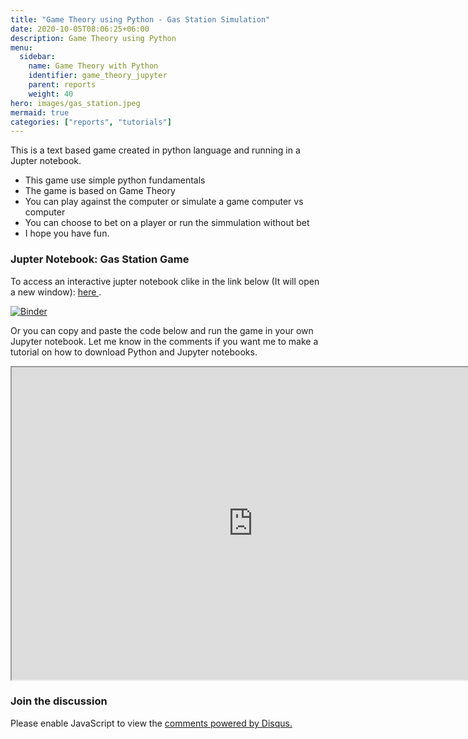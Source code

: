 ```yaml
---
title: "Game Theory using Python - Gas Station Simulation"
date: 2020-10-05T08:06:25+06:00
description: Game Theory using Python
menu:
  sidebar:
    name: Game Theory with Python
    identifier: game_theory_jupyter
    parent: reports
    weight: 40
hero: images/gas_station.jpeg
mermaid: true
categories: ["reports", "tutorials"]
---
```


This is a text based game created in python language and running in a Jupter notebook.

- This game use simple python fundamentals
- The game is based on Game Theory
- You can play against the computer or simulate a game computer vs computer
- You can choose to bet on a player or run the simmulation without bet
- I hope you have fun.

### Jupter Notebook: Gas Station Game

<p>
To access an interactive jupter notebook clike in the link below (It will open a new window):
  <a href="https://mybinder.org/v2/gh/fdesena/notebooks/HEAD" target="_blank"> here </a>.
</p>

[![Binder](https://mybinder.org/badge_logo.svg)](https://mybinder.org/v2/gh/fdesena/notebooks/HEAD)

Or you can copy and paste the code below and run the game in your own Jupyter notebook. Let me know in the comments
if you want me to make a tutorial on how to download Python and Jupyter notebooks.

<iframe 
    src="https://nbviewer.org/github/fdesena/notebooks/blob/f36b8cac8258a53fc57dbcbddfbc5bd1815818fc/gas_station_pygame.ipynb" 
    width="772" height="500">
</iframe>

### Join the discussion
<script id="dsq-count-scr' src="//felipesena.disqus.com/count.is" async></script>
<div id="disqus_thread"></div>
<script>
    /**
    *  RECOMMENDED CONFIGURATION VARIABLES: EDIT AND UNCOMMENT THE SECTION BELOW TO INSERT DYNAMIC VALUES FROM YOUR PLATFORM OR CMS.
    *  LEARN WHY DEFINING THESE VARIABLES IS IMPORTANT: https://disqus.com/admin/universalcode/#configuration-variables    */
    /*
    var disqus_config = function () {
    this.page.url = PAGE_URL;  // Replace PAGE_URL with your page's canonical URL variable
    this.page.identifier = PAGE_IDENTIFIER; // Replace PAGE_IDENTIFIER with your page's unique identifier variable
    };
    */
    (function() { // DON'T EDIT BELOW THIS LINE
    var d = document, s = d.createElement('script');
    s.src = 'https://felipesena.disqus.com/embed.js';
    s.setAttribute('data-timestamp', +new Date());
    (d.head || d.body).appendChild(s);
    })();
</script>
<noscript>Please enable JavaScript to view the <a href="https://disqus.com/?ref_noscript">comments powered by Disqus.</a></noscript>